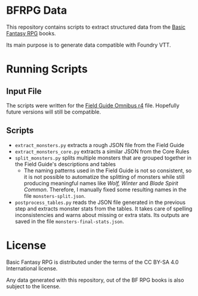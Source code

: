 # BFRPG Data

This repository contains scripts to extract structured data from the 
[Basic Fantasy RPG](https://basicfantasy.org/) books.

Its main purpose is to generate data compatible with Foundry VTT.

# Running Scripts

## Input File

The scripts were written for the [Field Guide Omnibus r4](https://basicfantasy.org/downloads.html) file. Hopefully future versions will still be compatible.

## Scripts

- `extract_monsters.py` extracts a rough JSON file from the Field Guide
- `extract_monsters_core.py` extracts a similar JSON from the Core Rules
- `split_monsters.py` splits multiple monsters that are grouped together in the Field Guide's descriptions and tables
  - The naming patterns used in the Field Guide is not so consistent, so it is not possible to automatize the splitting of monsters
    while still producing meaningful names like _Wolf, Winter_ and _Blade Spirit Common_. Therefore, I manually fixed some resulting 
    names in the file `monsters-split.json`.
- `postprocess_tables.py` reads the JSON file generated in the previous step and extracts monster stats from the tables.
  It takes care of spelling inconsistencies and warns about missing or extra stats. Its outputs are saved in the file `monsters-final-stats.json`.

# License

Basic Fantasy RPG is distributed under the terms of the CC BY-SA 4.0 
International license.

Any data generated with this repository, out of the BF RPG books is also 
subject to the license.